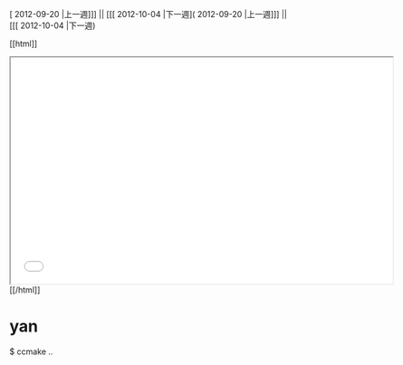 [ 2012-09-20 |上一週]]] || [[[ 2012-10-04 |下一週]( 2012-09-20 |上一週]]] || [[[ 2012-10-04 |下一週)



[[html]]
<iframe src='<http://pad.hackingthursday.org>  ?showControls=true&showChat=true&showLineNumbers=true&useMonospaceFont=false' width=675 height=400></iframe>
[[/html]]

# yan

$ ccmake ..